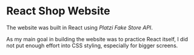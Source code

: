 # React Shop Website

The website was built in React using _Platzi Fake Store API_.

As my main goal in building the website was to practice React itself, I did not put enough effort into CSS styling, especially for bigger screens.


